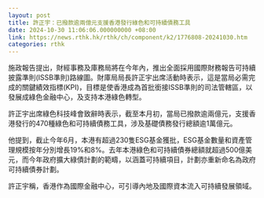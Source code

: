 ```yaml
---
layout: post
title: 許正宇：已撥款逾兩億元支援香港發行綠色和可持續債務工具
date: 2024-10-30 11:06:06.000000000 +08:00
link: https://news.rthk.hk/rthk/ch/component/k2/1776808-20241030.htm
categories: rthk
---
```


施政報告提出，財經事務及庫務局將在今年內，推出全面採用國際財務報告可持續披露準則(ISSB準則)路線圖。財庫局局長許正宇出席活動時表示，這是當局必需完成的關鍵績效指標(KPI)，目標是使香港成為首批銜接ISSB準則的司法管轄區，以發展成綠色金融中心，及支持本港綠色轉型。

許正宇出席綠色科技峰會致辭時表示，截至本月初，當局已撥款逾兩億元，支援香港發行的470種綠色和可持續債務工具，涉及基礎債務發行總額逾1萬億元。

他提到，截止今年6月，本港有超過230隻ESG基金獲批，ESG基金數量和資產管理規模按年分別增長19%和8%。去年本港綠色和可持續債券總額就超過500億美元，而今年政府擴大綠債計劃的範疇，以涵蓋可持續項目，計劃亦重新命名為政府可持續債券計劃。

許正宇稱，香港作為國際金融中心，可引導內地及國際資本流入可持續發展領域。
